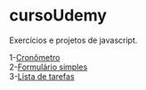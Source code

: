 # cursoUdemy
 Exercícios e projetos de javascript.

1-<a href="https://guibaumer.github.io/cursoUdemy/testes/timer-2/index.html">Cronômetro</a> <br>
2-<a href="https://guibaumer.github.io/cursoUdemy/testes/Site1/index.html">Formulário simples</a> <br>
3-<a href="https://guibaumer.github.io/cursoUdemy/testes/listaDeTarefas-2/">Lista de tarefas</a>

